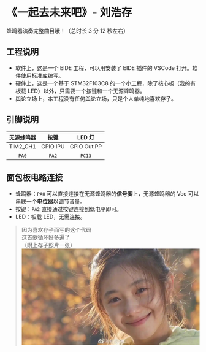 
# 《一起去未来吧》- 刘浩存

蜂鸣器演奏完整曲目哦！（总时长 3 分 12 秒左右）

## 工程说明

- 软件上，这是一个 EIDE 工程，可以用安装了 EIDE 插件的 VSCode 打开。软件使用标准库编写。
- 硬件上，这是一个基于 STM32F103C8 的一个小工程，除了核心板（我的有板载 LED）以外，只需要一个按键和一个无源蜂鸣器。
- 舆论立场上，本工程没有任何舆论立场，只是个人单纯地喜欢存子。

## 引脚说明

| 无源蜂鸣器 | 按键 | LED 灯 |
|:---:|:---:|:---:|
| TIM2_CH1 | GPIO IPU | GPIO Out PP |
| `PA0` | `PA2` | `PC13` |

## 面包板电路连接

- 蜂鸣器：`PA0` 可以直接连接在无源蜂鸣器的**信号脚**上，无源蜂鸣器的 Vcc 可以串联一个**电位器**以调节音量。
- 按键：`PA2` 直接通过按键连接到低电平即可。
- LED：板载 LED，无需连接。

> 因为喜欢存子而写的这个代码  
> 这首歌循环好多遍了  
> （附上存子照片一张）  
> ![刘浩存](./Image/LHC.jpg)

